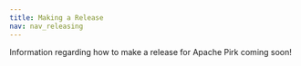 ```yaml
---
title: Making a Release
nav: nav_releasing
---
```


Information regarding how to make a release for Apache Pirk coming soon!
